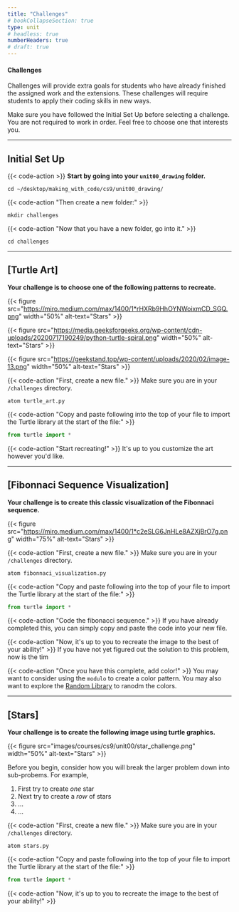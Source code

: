 ```yaml
---
title: "Challenges"
# bookCollapseSection: true
type: unit
# headless: true
numberHeaders: true
# draft: true
---
```


#### Challenges
Challenges will provide extra goals for students who have already finished
the assigned work and the extensions.
These challenges will require students to apply their coding skills in new ways.

Make sure you have followed the Initial Set Up before selecting a challenge. You are not required to work in order. Feel free to choose one that interests you. 

---

## Initial Set Up
 

{{< code-action >}} **Start by going into your `unit00_drawing` folder.**
```shell
cd ~/desktop/making_with_code/cs9/unit00_drawing/
```

{{< code-action "Then create a new folder:" >}}
```shell
mkdir challenges
```

{{< code-action "Now that you have a new folder, go into it." >}}
```shell
cd challenges
```

---

## [Turtle Art]

**Your challenge is to choose one of the following patterns to recreate.**

{{< figure src="https://miro.medium.com/max/1400/1*rHXRb9HhOYNWoixmCD_SGQ.png" width="50%" alt-text="Stars" >}}


{{< figure src="https://media.geeksforgeeks.org/wp-content/cdn-uploads/20200717190249/python-turtle-spiral.png" width="50%" alt-text="Stars" >}}


{{< figure src="https://geekstand.top/wp-content/uploads/2020/02/image-13.png" width="50%" alt-text="Stars" >}}


{{< code-action "First, create a new file." >}} Make sure you are in your `/challenges` directory.
```shell
atom turtle_art.py
```

{{< code-action "Copy and paste following into the top of your file to import the Turtle library at the start of the file:" >}}
```python
from turtle import *
```
{{< code-action "Start recreating!" >}} It's up to you customize the art however you'd like.


---

## [Fibonnaci Sequence Visualization]

**Your challenge is to create this classic visualization of the Fibonnaci sequence.**

{{< figure src="https://miro.medium.com/max/1400/1*c2eSLG6JnHLe8AZXjBrO7g.png" width="75%" alt-text="Stars" >}}


{{< code-action "First, create a new file." >}} Make sure you are in your `/challenges` directory.
```shell
atom fibonnaci_visualization.py
```

{{< code-action "Copy and paste following into the top of your file to import the Turtle library at the start of the file:" >}}
```python
from turtle import *
```

{{< code-action "Code the fibonacci sequence." >}} If you have already completed this, you can simply copy and paste the code into your new file.

{{< code-action "Now, it's up to you to recreate the image to the best of your ability!" >}} If you have not yet figured out the solution to this problem, now is the tim

{{< code-action "Once you have this complete, add color!" >}} You may want to consider using the `modulo` to create a color pattern. You may also want to explore the [Random Library](https://docs.python.org/3/library/random.html) to ranodm the colors.

---

## [Stars]

**Your challenge is to create the following image using turtle graphics.**

{{< figure src="images/courses/cs9/unit00/star_challenge.png" width="50%" alt-text="Stars" >}}


Before you begin, consider how you will break the larger problem down into sub-probems.
For example,
1. First try to create *one* star
2. Next try to create a *row* of stars
3. ...
4. ...

{{< code-action "First, create a new file." >}} Make sure you are in your `/challenges` directory.
```shell
atom stars.py
```

{{< code-action "Copy and paste following into the top of your file to import the Turtle library at the start of the file:" >}}
```python
from turtle import *
```


{{< code-action "Now, it's up to you to recreate the image to the best of your ability!" >}}

